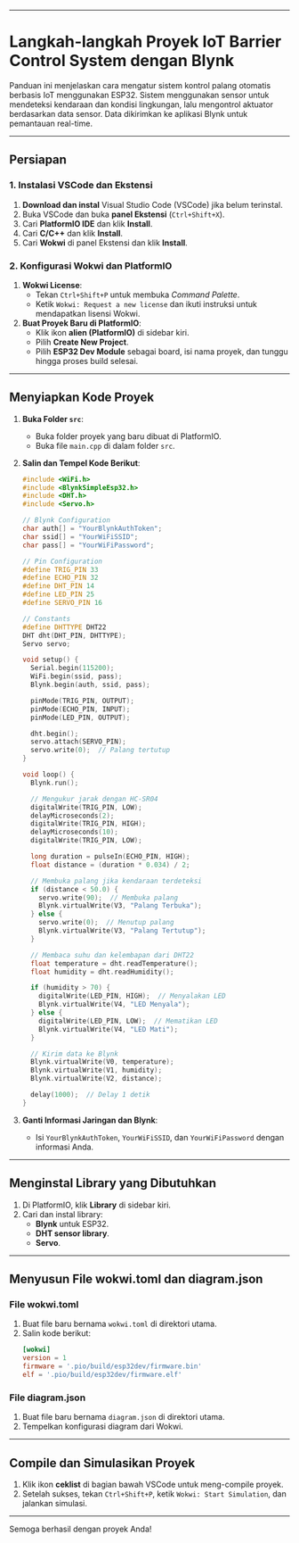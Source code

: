 
---

# **Langkah-langkah Proyek IoT Barrier Control System dengan Blynk**

Panduan ini menjelaskan cara mengatur sistem kontrol palang otomatis berbasis IoT menggunakan ESP32. Sistem menggunakan sensor untuk mendeteksi kendaraan dan kondisi lingkungan, lalu mengontrol aktuator berdasarkan data sensor. Data dikirimkan ke aplikasi Blynk untuk pemantauan real-time.

---

## **Persiapan**

### **1. Instalasi VSCode dan Ekstensi**
1. **Download dan instal** Visual Studio Code (VSCode) jika belum terinstal.
2. Buka VSCode dan buka **panel Ekstensi** (`Ctrl+Shift+X`).
3. Cari **PlatformIO IDE** dan klik **Install**.
4. Cari **C/C++** dan klik **Install**.
5. Cari **Wokwi** di panel Ekstensi dan klik **Install**.

### **2. Konfigurasi Wokwi dan PlatformIO**
1. **Wokwi License**:
   - Tekan `Ctrl+Shift+P` untuk membuka *Command Palette*.
   - Ketik `Wokwi: Request a new license` dan ikuti instruksi untuk mendapatkan lisensi Wokwi.
2. **Buat Proyek Baru di PlatformIO**:
   - Klik ikon **alien (PlatformIO)** di sidebar kiri.
   - Pilih **Create New Project**.
   - Pilih **ESP32 Dev Module** sebagai board, isi nama proyek, dan tunggu hingga proses build selesai.

---

## **Menyiapkan Kode Proyek**

1. **Buka Folder `src`**:
   - Buka folder proyek yang baru dibuat di PlatformIO.
   - Buka file `main.cpp` di dalam folder `src`.

2. **Salin dan Tempel Kode Berikut**:
   ```cpp
   #include <WiFi.h>
   #include <BlynkSimpleEsp32.h>
   #include <DHT.h>
   #include <Servo.h>

   // Blynk Configuration
   char auth[] = "YourBlynkAuthToken";
   char ssid[] = "YourWiFiSSID";
   char pass[] = "YourWiFiPassword";

   // Pin Configuration
   #define TRIG_PIN 33
   #define ECHO_PIN 32
   #define DHT_PIN 14
   #define LED_PIN 25
   #define SERVO_PIN 16

   // Constants
   #define DHTTYPE DHT22
   DHT dht(DHT_PIN, DHTTYPE);
   Servo servo;

   void setup() {
     Serial.begin(115200);
     WiFi.begin(ssid, pass);
     Blynk.begin(auth, ssid, pass);

     pinMode(TRIG_PIN, OUTPUT);
     pinMode(ECHO_PIN, INPUT);
     pinMode(LED_PIN, OUTPUT);

     dht.begin();
     servo.attach(SERVO_PIN);
     servo.write(0);  // Palang tertutup
   }

   void loop() {
     Blynk.run();

     // Mengukur jarak dengan HC-SR04
     digitalWrite(TRIG_PIN, LOW);
     delayMicroseconds(2);
     digitalWrite(TRIG_PIN, HIGH);
     delayMicroseconds(10);
     digitalWrite(TRIG_PIN, LOW);

     long duration = pulseIn(ECHO_PIN, HIGH);
     float distance = (duration * 0.034) / 2;

     // Membuka palang jika kendaraan terdeteksi
     if (distance < 50.0) {
       servo.write(90);  // Membuka palang
       Blynk.virtualWrite(V3, "Palang Terbuka");
     } else {
       servo.write(0);  // Menutup palang
       Blynk.virtualWrite(V3, "Palang Tertutup");
     }

     // Membaca suhu dan kelembapan dari DHT22
     float temperature = dht.readTemperature();
     float humidity = dht.readHumidity();

     if (humidity > 70) {
       digitalWrite(LED_PIN, HIGH);  // Menyalakan LED
       Blynk.virtualWrite(V4, "LED Menyala");
     } else {
       digitalWrite(LED_PIN, LOW);  // Mematikan LED
       Blynk.virtualWrite(V4, "LED Mati");
     }

     // Kirim data ke Blynk
     Blynk.virtualWrite(V0, temperature);
     Blynk.virtualWrite(V1, humidity);
     Blynk.virtualWrite(V2, distance);

     delay(1000);  // Delay 1 detik
   }
   ```

3. **Ganti Informasi Jaringan dan Blynk**:
   - Isi `YourBlynkAuthToken`, `YourWiFiSSID`, dan `YourWiFiPassword` dengan informasi Anda.

---

## **Menginstal Library yang Dibutuhkan**

1. Di PlatformIO, klik **Library** di sidebar kiri.
2. Cari dan instal library:
   - **Blynk** untuk ESP32.
   - **DHT sensor library**.
   - **Servo**.

---

## **Menyusun File wokwi.toml dan diagram.json**

### **File wokwi.toml**
1. Buat file baru bernama `wokwi.toml` di direktori utama.
2. Salin kode berikut:
   ```toml
   [wokwi]
   version = 1
   firmware = '.pio/build/esp32dev/firmware.bin'
   elf = '.pio/build/esp32dev/firmware.elf'
   ```

### **File diagram.json**
1. Buat file baru bernama `diagram.json` di direktori utama.
2. Tempelkan konfigurasi diagram dari Wokwi.

---

## **Compile dan Simulasikan Proyek**

1. Klik ikon **ceklist** di bagian bawah VSCode untuk meng-compile proyek.
2. Setelah sukses, tekan `Ctrl+Shift+P`, ketik `Wokwi: Start Simulation`, dan jalankan simulasi.

---

Semoga berhasil dengan proyek Anda!